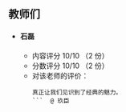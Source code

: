 ## 教师们  
- #### 石磊  
    - 内容评分 10/10 （2 份）  
    - 分数评分 10/10 （2 份）  
    - 对该老师的评价：  
        ```
        真正让我们见识到了经典的魅力。
        ```  @ 玖臣
